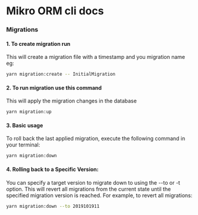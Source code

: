 # Mikro ORM cli docs

### Migrations

#### 1. To create migration run

This will create a migration file with a timestamp and you migration name eg:

```bash
yarn migration:create -- InitialMigration
```

#### 2. To run migration use this command

This will apply the migration changes in the database

```bash
yarn migration:up
```

#### 3. Basic usage

To roll back the last applied migration, execute the following command in your terminal:

```bash
yarn migration:down
```

#### 4. Rolling back to a Specific Version:

You can specify a target version to migrate down to using the --to or -t option. This will revert all migrations from the current state until the specified migration version is reached. For example, to revert all migrations:

```bash
yarn migration:down --to 2019101911
```
